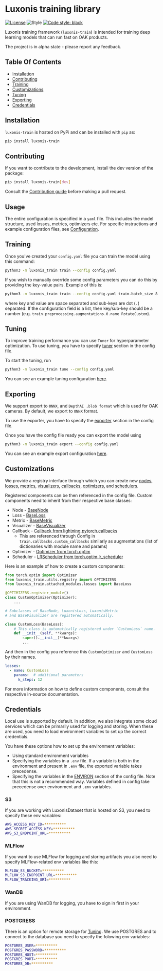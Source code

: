 # Luxonis training library

[![License](https://img.shields.io/badge/License-Apache_2.0-blue.svg)](https://opensource.org/licenses/Apache-2.0)
![Style](https://github.com/luxonis/models/actions/workflows/pre-commit.yaml/badge.svg)
[![Code style: black](https://img.shields.io/badge/code%20style-black-000000.svg)](https://github.com/psf/black)

Luxonis training framework (`luxonis-train`) is intended for training deep learning models that can run fast on OAK products.

The project is in alpha state - please report any feedback.

## Table Of Contents

- [Installation](#installation)
- [Contributing](#contributing)
- [Training](#training)
- [Customizations](#customizations)
- [Tuning](#tuning)
- [Exporting](#exporting)
- [Credentials](#credentials)

## Installation

`luxonis-train` is hosted on PyPi and can be installed with `pip` as:

```bash
pip install luxonis-train
```

## Contributing

If you want to contribute to the development, install the dev version of the package:

```bash
pip install luxonis-train[dev]
```

Consult the [Contribution guide](CONTRIBUTING.md) before making a pull request.

## Usage

The entire configuration is specified in a `yaml` file. This includes the model
structure, used losses, metrics, optimizers etc. For specific instructions and example
configuration files, see [Configuration](./configs/README.md).

## Training

Once you've created your `config.yaml` file you can train the model using this command:

```bash
python3 -m luxonis_train train --config config.yaml
```

If you wish to manually override some config parameters you can do this by providing the key-value pairs. Example of this is:

```bash
python3 -m luxonis_train train --config config.yaml train.batch_size 8 train.epochs 10
```

where key and value are space separated and sub-keys are dot (`.`) separated. If the configuration field is a list, then key/sub-key should be a number (e.g. `train.preprocessing.augmentations.0.name RotateCustom`).

## Tuning

To improve training performance you can use `Tuner` for hyperparameter optimization.
To use tuning, you have to specify [tuner](configs/README.md#tuner) section in the config file.

To start the tuning, run

```bash
python3 -m luxonis_train tune --config config.yaml
```

You can see an example tuning configuration [here](configs/example_tuning.yaml).

## Exporting

We support export to `ONNX`, and `DepthAI .blob format` which is used for OAK cameras. By default, we export to `ONNX` format.

To use the exporter, you have to specify the [exporter](configs/README.md#exporter) section in the config file.

Once you have the config file ready you can export the model using

```bash
python3 -m luxonis_train export --config config.yaml
```

You can see an example export configuration [here](configs/example_export.yaml).

## Customizations

We provide a registry interface through which you can create new [nodes](src/luxonis_train/nodes/README.md), [losses](src/luxonis_train/attached_modules/losses/README.md), [metrics](src/luxonis_train/attached_modules/metrics/README.md), [visualizers](src/luxonis_train/attached_modules/visualizers/README.md), [callbacks](src/luxonis_train/callbacks/README.md), [optimizers](configs/README.md#optimizer), and [schedulers](configs/README.md#scheduler).

Registered components can be then referenced in the config file. Custom components need to inherit from their respective base classes:

- Node - [BaseNode](src/luxonis_train/models/nodes/base_node.py)
- Loss - [BaseLoss](src/luxonis_train/attached_modules/losses/base_loss.py)
- Metric - [BaseMetric](src/luxonis_train/attached_modules/metrics/base_metric.py)
- Visualizer - [BaseVisualizer](src/luxonis_train/attached_modules/visualizers/base_visualizer.py)
- Callback - [Callback from lightning.pytorch.callbacks](lightning.pytorch.callbacks)
  - This are referenced through Config in `train.callbacks.custom_callbacks` similarly as augmentations (list of dictionaries with module name and params)
- Optimizer - [Optimizer from torch.optim](https://pytorch.org/docs/stable/optim.html#torch.optim.Optimizer)
- Scheduler - [LRScheduler from torch.optim.lr_scheduler](https://pytorch.org/docs/stable/optim.html#how-to-adjust-learning-rate)

Here is an example of how to create a custom components:

```python
from torch.optim import Optimizer
from luxonis_train.utils.registry import OPTIMIZERS
from luxonis_train.attached_modules.losses import BaseLoss

@OPTIMIZERS.register_module()
class CustomOptimizer(Optimizer):
    ...

# Subclasses of BaseNode, LuxonisLoss, LuxonisMetric
# and BaseVisualizer are registered automatically.

class CustomLoss(BaseLoss):
    # This class is automatically registered under `CustomLoss` name.
    def __init__(self, **kwargs):
        super().__init__(**kwargs)
        ...
```

And then in the config you reference this `CustomOptimizer` and `CustomLoss` by their names.

```yaml
losses:
  - name: CustomLoss
    params:  # additional parameters
      k_steps: 12

```

For more information on how to define custom components, consult the respective in-source documentation.

## Credentials

Local use is supported by default. In addition, we also integrate some cloud services which can be primarily used for logging and storing. When these are used, you need to load environment variables to set up the correct credentials.

You have these options how to set up the environment variables:

- Using standard environment variables
- Specifying the variables in a `.env` file. If a variable is both in the environment and present in `.env` file, the exported variable takes precedense.
- Specifying the variables in the [ENVIRON](configs/README.md#environ) section of the config file. Note that this is not a recommended way. Variables defined in config take precedense over environment and `.env` variables.

### S3

If you are working with LuxonisDataset that is hosted on S3, you need to specify these env variables:

```bash
AWS_ACCESS_KEY_ID=**********
AWS_SECRET_ACCESS_KEY=**********
AWS_S3_ENDPOINT_URL=**********
```

### MLFlow

If you want to use MLFlow for logging and storing artifacts you also need to specify MLFlow-related env variables like this:

```bash
MLFLOW_S3_BUCKET=**********
MLFLOW_S3_ENDPOINT_URL=**********
MLFLOW_TRACKING_URI=**********
```

### WanDB

If you are using WanDB for logging, you have to sign in first in your environment.

### POSTGRESS

There is an option for remote storage for [Tuning](#tuning). We use POSTGRES and to connect to the database you need to specify the folowing env variables:

```bash
POSTGRES_USER=**********
POSTGRES_PASSWORD=**********
POSTGRES_HOST=**********
POSTGRES_PORT=**********
POSTGRES_DB=**********
```

